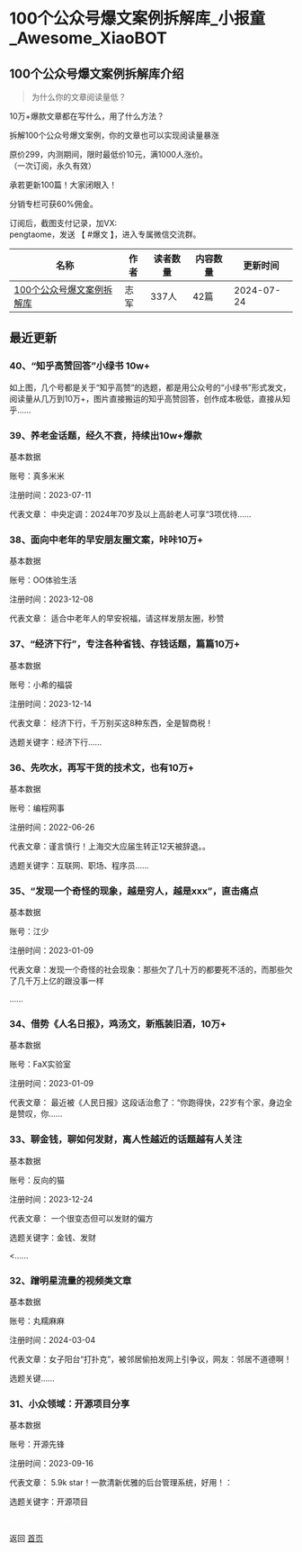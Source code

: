 # 100个公众号爆文案例拆解库_小报童_Awesome_XiaoBOT

## 100个公众号爆文案例拆解库介绍
> 为什么你的文章阅读量低？    
    
10万+爆款文章都在写什么，用了什么方法？    
    
拆解100个公众号爆文案例，你的文章也可以实现阅读量暴涨    
    
原价299，内测期间，限时最低价10元，满1000人涨价。    
（一次订阅，永久有效）    
    
承若更新100篇！大家闭眼入！    
    
分销专栏可获60%佣金。    
    
订阅后，截图支付记录，加VX:    
pengtaome，发送 【 #爆文 】，进入专属微信交流群。  
  


|名称|作者|读者数量|内容数量|更新时间|
|---|---|---|---|---|
|[100个公众号爆文案例拆解库](https://xiaobot.net/p/mediacase?refer=0b133df9-27dc-423b-8101-639049001c13)|志军|337人|42篇|2024-07-24|

## 最近更新
### 40、“知乎高赞回答”小绿书 10w+

如上图，几个号都是关于“知乎高赞”的选题，都是用公众号的“小绿书”形式发文，阅读量从几万到10万+，图片直接搬运的知乎高赞回答，创作成本极低，直接从知乎......

### 39、养老金话题，经久不衰，持续出10w+爆款

基本数据

账号：真多米米

注册时间：2023-07-11

代表文章：   中央定调：2024年70岁及以上高龄老人可享“3项优待......

### 38、面向中老年的早安朋友圈文案，咔咔10万+

基本数据

账号：OO体验生活

注册时间：2023-12-08

代表文章：  适合中老年人的早安祝福，请这样发朋友圈，秒赞

### 37、“经济下行”，专注各种省钱、存钱话题，篇篇10万+

基本数据

账号：小希的福袋

注册时间：2023-12-14

代表文章： 经济下行，千万别买这8种东西，全是智商税！

选题关键字：经济下行......

### 36、先吹水，再写干货的技术文，也有10万+

基本数据

账号：编程网事

注册时间：2022-06-26

代表文章：谨言慎行！上海交大应届生转正12天被辞退。。

选题关键字：互联网、职场、程序员......

### 35、“发现一个奇怪的现象，越是穷人，越是xxx”，直击痛点

基本数据

账号：江少

注册时间：2023-01-09

代表文章：发现一个奇怪的社会现象：那些欠了几十万的都要死不活的，而那些欠了几千万上亿的跟没事一样

......

### 34、借势《人名日报》，鸡汤文，新瓶装旧酒，10万+

基本数据

账号：FaX实验室

注册时间：2023-01-09

代表文章： 最近被《人民日报》这段话治愈了：“你跑得快，22岁有个家，身边全是赞叹，你......

### 33、聊金钱，聊如何发财，离人性越近的话题越有人关注

基本数据

账号：反向的猫

注册时间：2023-12-24

代表文章： 一个很变态但可以发财的偏方

选题关键字：金钱、发财

<......

### 32、蹭明星流量的视频类文章

基本数据

账号：丸糯麻麻

注册时间：2024-03-04

代表文章：女子阳台“打扑克”，被邻居偷拍发网上引争议，网友：邻居不道德啊！

选题关键......

### 31、小众领域：开源项目分享

基本数据

账号：开源先锋

注册时间：2023-09-16

代表文章： 5.9k star！一款清新优雅的后台管理系统，好用！：

选题关键字：开源项目


<a href="https://github.com/Reno9527/awesome-xiaobot" style="color: white; text-decoration: none;">awesome-xiaobot</a>

返回 [首页](../README.md)
